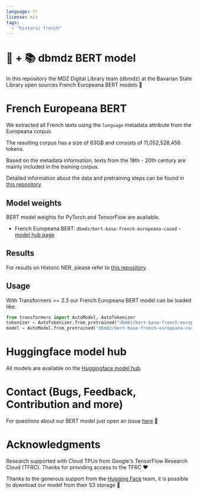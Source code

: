 ```yaml
---
language: fr
license: mit
tags:
  - "historic french"
---
```

# 🤗 + 📚 dbmdz BERT model

In this repository the MDZ Digital Library team (dbmdz) at the Bavarian State
Library open sources French Europeana BERT models 🎉

# French Europeana BERT

We extracted all French texts using the `language` metadata attribute from the Europeana corpus.

The resulting corpus has a size of 63GB and consists of 11,052,528,456 tokens.

Based on the metadata information, texts from the 18th - 20th century are mainly included in the
training corpus.

Detailed information about the data and pretraining steps can be found in
[this repository](https://github.com/stefan-it/europeana-bert).

## Model weights

BERT model weights for PyTorch and TensorFlow are available.

* French Europeana BERT: `dbmdz/bert-base-french-europeana-cased` - [model hub page](https://huggingface.co/dbmdz/bert-base-french-europeana-cased/tree/main)

## Results

For results on Historic NER, please refer to [this repository](https://github.com/stefan-it/europeana-bert).

## Usage

With Transformers >= 2.3 our French Europeana BERT model can be loaded like:

```python
from transformers import AutoModel, AutoTokenizer
tokenizer = AutoTokenizer.from_pretrained("dbmdz/bert-base-french-europeana-cased")
model = AutoModel.from_pretrained("dbmdz/bert-base-french-europeana-cased")
```

# Huggingface model hub

All models are available on the [Huggingface model hub](https://huggingface.co/dbmdz).

# Contact (Bugs, Feedback, Contribution and more)

For questions about our BERT model just open an issue
[here](https://github.com/dbmdz/berts/issues/new) 🤗

# Acknowledgments

Research supported with Cloud TPUs from Google's TensorFlow Research Cloud (TFRC).
Thanks for providing access to the TFRC ❤️

Thanks to the generous support from the [Hugging Face](https://huggingface.co/) team,
it is possible to download our model from their S3 storage 🤗

